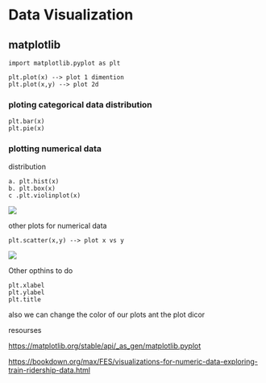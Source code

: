 # Data Visualization

## matplotlib 

```
import matplotlib.pyplot as plt 

plt.plot(x) --> plot 1 dimention
plt.plot(x,y) --> plot 2d
```

### ploting categorical data distribution 

```
plt.bar(x)
plt.pie(x)

```
### plotting numerical data  

distribution
```
a. plt.hist(x)
b. plt.box(x)
c .plt.violinplot(x)
```
![](https://bookdown.org/max/FES/figures/eda-s-40380-distribution-1.svg)

other plots for numerical data

```
plt.scatter(x,y) --> plot x vs y

```
![](https://bookdown.org/max/FES/figures/eda-s-40380-vs-l14-s40380-1.svg)


Other opthins to do 

```
plt.xlabel 
plt.ylabel
plt.title 
```
also we can change the color of our plots ant the plot dicor 


resourses 

https://matplotlib.org/stable/api/_as_gen/matplotlib.pyplot

https://bookdown.org/max/FES/visualizations-for-numeric-data-exploring-train-ridership-data.html


